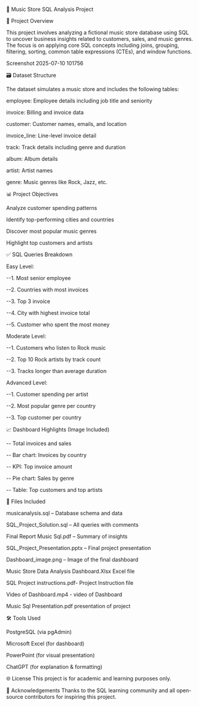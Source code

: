 🎵 Music Store SQL Analysis Project

📌 Project Overview

This project involves analyzing a fictional music store database using SQL to uncover business insights related to customers, sales, and music genres. The focus is on applying core SQL concepts including joins, grouping, filtering, sorting, common table expressions (CTEs), and window functions.

Screenshot 2025-07-10 101756

🗃️ Dataset Structure

The dataset simulates a music store and includes the following tables:

employee: Employee details including job title and seniority

invoice: Billing and invoice data

customer: Customer names, emails, and location

invoice_line: Line-level invoice detail

track: Track details including genre and duration

album: Album details

artist: Artist names

genre: Music genres like Rock, Jazz, etc.

📊 Project Objectives

Analyze customer spending patterns

Identify top-performing cities and countries

Discover most popular music genres

Highlight top customers and artists

✅ SQL Queries Breakdown

Easy Level:

--1. Most senior employee

--2. Countries with most invoices

--3. Top 3 invoice 

--4. City with highest invoice total

--5. Customer who spent the most money

Moderate Level:

--1. Customers who listen to Rock music

--2. Top 10 Rock artists by track count

--3. Tracks longer than average duration


Advanced Level:

--1. Customer spending per artist

--2. Most popular genre per country

--3. Top customer per country


📈 Dashboard Highlights (Image Included)

-- Total invoices and sales

-- Bar chart: Invoices by country

-- KPI: Top invoice amount

-- Pie chart: Sales by genre

-- Table: Top customers and top artists


📎 Files Included

musicanalysis.sql – Database schema and data

SQL_Project_Solution.sql – All queries with comments

Final Report Music Sql.pdf – Summary of insights

SQL_Project_Presentation.pptx – Final project presentation

Dashboard_image.png – Image of the final dashboard

Music Store Data Analysis Dashboard.Xlsx Excel file

SQL Project instructions.pdf- Project Instruction file

Video of Dashboard.mp4 - video of Dashboard

Music Sql Presentation.pdf presentation of project


🛠️ Tools Used

PostgreSQL (via pgAdmin)

Microsoft Excel (for dashboard)

PowerPoint (for visual presentation)

ChatGPT (for explanation & formatting)


🌐 License
This project is for academic and learning purposes only.

🙌 Acknowledgements
Thanks to the SQL learning community and all open-source contributors for inspiring this project.
